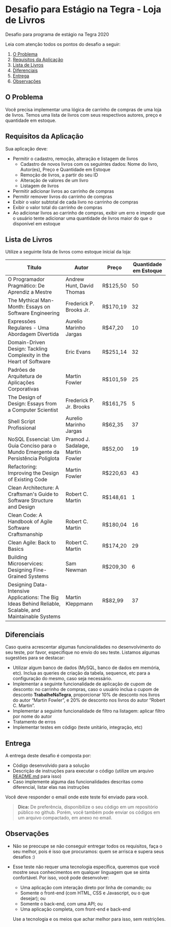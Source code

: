 # Desafio para Estágio na Tegra - Loja de Livros

Desafio para programa de estágio na Tegra 2020

Leia com atenção todos os pontos do desafio a seguir:

1. [O Problema](https://github.com/tegraoss/desafio-estagio-tegra#o-problema)
2. [Requisitos da Aplicação](https://github.com/tegraoss/desafio-estagio-tegra#requisitos-da-aplica%C3%A7%C3%A3o)
3. [Lista de Livros](https://github.com/tegraoss/desafio-estagio-tegra#lista-de-livros)
4. [Diferenciais](https://github.com/tegraoss/desafio-estagio-tegra#diferenciais)
5. [Entrega](https://github.com/tegraoss/desafio-estagio-tegra#entrega)
6. [Observações](https://github.com/tegraoss/desafio-estagio-tegra#observa%C3%A7%C3%B5es)

## O Problema

Você precisa implementar uma lógica de carrinho de compras de uma loja de livros. Temos uma lista de livros com seus respectivos autores, preço e quantidade em estoque.

## Requisitos da Aplicação

Sua aplicação deve:

- Permitir o cadastro, remoção, alteração e listagem de livros
  - Cadastro de novos livros com os seguintes dados: Nome do livro, Autor(es), Preço e Quantidade em Estoque
  - Remoção de livros, a partir do seu ID
  - Alteração de valores de um livro
  - Listagem de livros
- Permitir adicionar livros ao carrinho de compras
- Permitir remover livros do carrinho de compras
- Exibir o valor subtotal de cada livro no carrinho de compras
- Exibir o valor total do carrinho de compras
- Ao adicionar livros ao carrinho de compras, exibir um erro e impedir que o usuário tente adicionar uma quantidade de livros maior do que o disponível em estoque

## Lista de Livros

Utilize a seguinte lista de livros como estoque inicial da loja:

| Título                                                                                                   | Autor                             | Preço    | Quantidade em Estoque |
|----------------------------------------------------------------------------------------------------------|-----------------------------------|----------|-----------------------|
| O Programador Pragmático: De Aprendiz a Mestre                                                           | Andrew Hunt, David Thomas         | R$125,50 | 50                    |
| The Mythical Man-Month: Essays on Software Engineering                                                   | Frederick P. Brooks Jr.           | R$170,19 | 32                    |
| Expressões Regulares - Uma Abordagem Divertida                                                           | Aurelio Marinho Jargas            | R$47,20  | 10                    |
| Domain-Driven Design: Tackling Complexity in the Heart of Software                                       | Eric Evans                        | R$251,14 | 32                    |
| Padrões de Arquitetura de Aplicações Corporativas                                                        | Martin Fowler                     | R$101,59 | 25                    |
| The Design of Design: Essays from a Computer Scientist                                                   | Frederick P. Jr. Brooks           | R$161,75 | 5                     |
| Shell Script Profissional                                                                                | Aurelio Marinho Jargas            | R$62,35  | 37                    |
| NoSQL Essencial: Um Guia Conciso para o Mundo Emergente da Persistência Poliglota                        | Pramod J. Sadalage, Martin Fowler | R$52,00  | 19                    |
| Refactoring: Improving the Design of Existing Code                                                       | Martin Fowler                     | R$220,63 | 43                    |
| Clean Architecture: A Craftsman's Guide to Software Structure and Design                                 | Robert C. Martin                  | R$148,61 | 1                     |
| Clean Code: A Handbook of Agile Software Craftsmanship                                                   | Robert C. Martin                  | R$180,04 | 16                    |
| Clean Agile: Back to Basics                                                                              | Robert C. Martin                  | R$174,20 | 29                    |
| Building Microservices: Designing Fine-Grained Systems                                                   | Sam Newman                        | R$209,30 | 6                     |
| Designing Data-Intensive Applications: The Big Ideas Behind Reliable, Scalable, and Maintainable Systems | Martin Kleppmann                  | R$82,99  | 37                    |

## Diferenciais

Caso queira acrescentar algumas funcionalidades no desenvolvimento do seu teste, por favor, especifique no envio do seu teste. Listamos algumas sugestões para se destacar:

- Utilizar algum banco de dados (MySQL, banco de dados em memória, etc). Inclua as queries de criação da tabela, sequence, etc para a configuração do mesmo, caso seja necessário.
- Implementar a seguinte funcionalidade de aplicação de cupom de desconto: no carrinho de compras, caso o usuário inclua o cupom de desconto **TrabalheNaTegra**, proporcionar 10% de desconto nos livros do autor “Martin Fowler”, e 20% de desconto nos livros do autor “Robert C. Martin”.
- Implementar a seguinte funcionalidade de filtro na listagem: aplicar filtro por nome do autor
- Tratamento de erros
- Implementar testes em código (teste unitário, integração, etc)

## Entrega

A entrega deste desafio é composta por:

- Código desenvolvido para a solução
- Descrição de instruções para executar o código (utilize um arquivo [README.md](https://medium.com/@giu.drawer/criando-um-arquivo-readme-para-o-seu-projeto-afd66ce1af40) para isso)
- Caso implemente alguma das funcionalidades descritas como diferencial, listar elas nas instruções

Você deve responder o email onde este teste foi enviado para você.

> **Dica:** De preferência, disponibilize o seu código em um repositório público no github. Porém, você também pode enviar os códigos em um arquivo compactado, em anexo no email.

## Observações

- Não se preocupe se não conseguir entregar todos os requisitos, faça o seu melhor, pois é isso que procuramos: quem se arrisca e supera seus desafios :)
- Esse teste não requer uma tecnologia específica, queremos que você mostre seus conhecimentos em qualquer linguagem que se sinta confortável. Por isso, você pode desenvolver:
  - Uma aplicação com interação direto por linha de comando; ou
  - Somente o front-end (com HTML, CSS e Javascript, ou o que desejar); ou
  - Somente o back-end, com uma API; ou
  - Uma aplicação completa, com front-end e back-end

  Use a tecnologia e os meios que achar melhor para isso, sem restrições.
